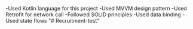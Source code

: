 -Used Kotlin language for this project
-Used MVVM design pattern
-Used Retrofit for network call
-Followed SOLID principles
-Used data binding
-Used state flows
"# Recruitment-test" 
